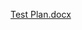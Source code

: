 [Test Plan.docx](https://github.com/CankayaUniversity/ceng-407-408-2020-2021-Integrating-Digital-Queue-Line-Order-Screens-Into-Phone-Application-Express-/files/6311494/Test.Plan.docx)
